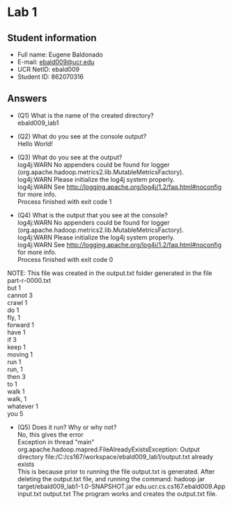 # Lab 1

## Student information
* Full name: Eugene Baldonado
* E-mail: ebald009@ucr.edu
* UCR NetID: ebald009
* Student ID: 862070316

## Answers

* (Q1) What is the name of the created directory?  
ebald009_lab1
* (Q2) What do you see at the console output?  
Hello World!
* (Q3) What do you see at the output?  
  log4j:WARN No appenders could be found for logger (org.apache.hadoop.metrics2.lib.MutableMetricsFactory).  
  log4j:WARN Please initialize the log4j system properly.  
  log4j:WARN See http://logging.apache.org/log4j/1.2/faq.html#noconfig for more info.  
Process finished with exit code 1

* (Q4) What is the output that you see at the console?  
  log4j:WARN No appenders could be found for logger (org.apache.hadoop.metrics2.lib.MutableMetricsFactory).  
  log4j:WARN Please initialize the log4j system properly.  
  log4j:WARN See http://logging.apache.org/log4j/1.2/faq.html#noconfig for more info.  
Process finished with exit code 0

NOTE:
This file was created in the output.txt folder generated in the file part-r-0000.txt  
but	1  
cannot	3  
crawl	1  
do	1  
fly,	1  
forward	1  
have	1  
if	3  
keep	1  
moving	1  
run	1  
run,	1  
then	3  
to	1  
walk	1  
walk,	1  
whatever	1  
you	5  
* (Q5) Does it run? Why or why not?  
  No, this gives the error  
  Exception in thread "main" org.apache.hadoop.mapred.FileAlreadyExistsException: Output directory file:/C:/cs167/workspace/ebald009_lab1/output.txt already exists  
  This is because prior to running the file output.txt is generated.
  After deleting the output.txt file, and running the command:
  hadoop jar target/ebald009_lab1-1.0-SNAPSHOT.jar edu.ucr.cs.cs167.ebald009.App input.txt output.txt
  The program works and creates the output.txt file.
